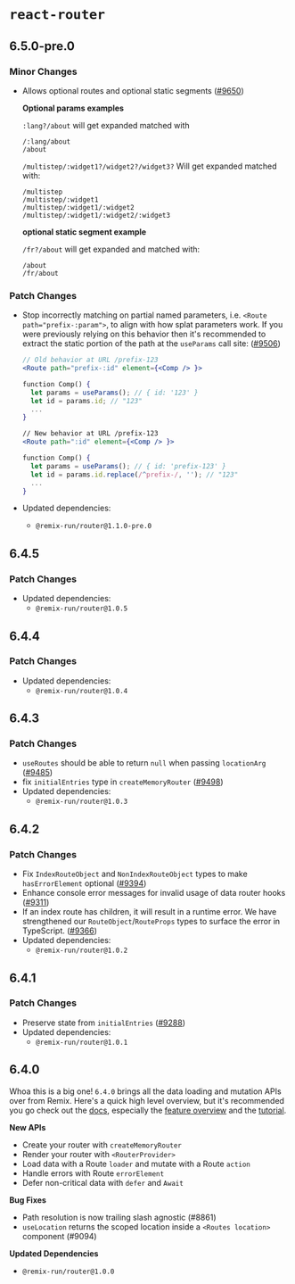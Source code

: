 # `react-router`

## 6.5.0-pre.0

### Minor Changes

- Allows optional routes and optional static segments ([#9650](https://github.com/remix-run/react-router/pull/9650))

  **Optional params examples**

  `:lang?/about` will get expanded matched with

  ```
  /:lang/about
  /about
  ```

  `/multistep/:widget1?/widget2?/widget3?`
  Will get expanded matched with:

  ```
  /multistep
  /multistep/:widget1
  /multistep/:widget1/:widget2
  /multistep/:widget1/:widget2/:widget3
  ```

  **optional static segment example**

  `/fr?/about` will get expanded and matched with:

  ```
  /about
  /fr/about
  ```

### Patch Changes

- Stop incorrectly matching on partial named parameters, i.e. `<Route path="prefix-:param">`, to align with how splat parameters work. If you were previously relying on this behavior then it's recommended to extract the static portion of the path at the `useParams` call site: ([#9506](https://github.com/remix-run/react-router/pull/9506))

  ```jsx
  // Old behavior at URL /prefix-123
  <Route path="prefix-:id" element={<Comp /> }>

  function Comp() {
    let params = useParams(); // { id: '123' }
    let id = params.id; // "123"
    ...
  }

  // New behavior at URL /prefix-123
  <Route path=":id" element={<Comp /> }>

  function Comp() {
    let params = useParams(); // { id: 'prefix-123' }
    let id = params.id.replace(/^prefix-/, ''); // "123"
    ...
  }
  ```

- Updated dependencies:
  - `@remix-run/router@1.1.0-pre.0`

## 6.4.5

### Patch Changes

- Updated dependencies:
  - `@remix-run/router@1.0.5`

## 6.4.4

### Patch Changes

- Updated dependencies:
  - `@remix-run/router@1.0.4`

## 6.4.3

### Patch Changes

- `useRoutes` should be able to return `null` when passing `locationArg` ([#9485](https://github.com/remix-run/react-router/pull/9485))
- fix `initialEntries` type in `createMemoryRouter` ([#9498](https://github.com/remix-run/react-router/pull/9498))
- Updated dependencies:
  - `@remix-run/router@1.0.3`

## 6.4.2

### Patch Changes

- Fix `IndexRouteObject` and `NonIndexRouteObject` types to make `hasErrorElement` optional ([#9394](https://github.com/remix-run/react-router/pull/9394))
- Enhance console error messages for invalid usage of data router hooks ([#9311](https://github.com/remix-run/react-router/pull/9311))
- If an index route has children, it will result in a runtime error. We have strengthened our `RouteObject`/`RouteProps` types to surface the error in TypeScript. ([#9366](https://github.com/remix-run/react-router/pull/9366))
- Updated dependencies:
  - `@remix-run/router@1.0.2`

## 6.4.1

### Patch Changes

- Preserve state from `initialEntries` ([#9288](https://github.com/remix-run/react-router/pull/9288))
- Updated dependencies:
  - `@remix-run/router@1.0.1`

## 6.4.0

Whoa this is a big one! `6.4.0` brings all the data loading and mutation APIs over from Remix. Here's a quick high level overview, but it's recommended you go check out the [docs][rr-docs], especially the [feature overview][rr-feature-overview] and the [tutorial][rr-tutorial].

**New APIs**

- Create your router with `createMemoryRouter`
- Render your router with `<RouterProvider>`
- Load data with a Route `loader` and mutate with a Route `action`
- Handle errors with Route `errorElement`
- Defer non-critical data with `defer` and `Await`

**Bug Fixes**

- Path resolution is now trailing slash agnostic (#8861)
- `useLocation` returns the scoped location inside a `<Routes location>` component (#9094)

**Updated Dependencies**

- `@remix-run/router@1.0.0`

[rr-docs]: https://reactrouter.com
[rr-feature-overview]: https://reactrouter.com/start/overview
[rr-tutorial]: https://reactrouter.com/start/tutorial
